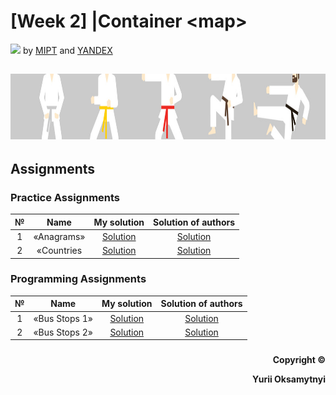# [Week 2] |Container &lt;map&gt;
<img src="https://info.nyif.com/wp-content/uploads/2019/05/coursera_logo.jpg" height="15" /> by [MIPT](https://www.mipt.ru) and [YANDEX](https://www.yandex.ru) 
## <img src="https://github.com/allwak/coursera-modern-cpp-course1-white-belt-byOks/blob/master/Pic/16-Yandex-291-1500_430-1500_430.jpg" height="105" />

## Assignments
### Practice Assignments
№     | Name          | My solution   | Solution of authors
:-----------: | :------------------------------------: | :---------------------------------------------------: | :-----------: 
1 |«Anagrams» | [Solution](https://github.com/allwak/coursera-modern-cpp-course1-white-belt-byOks/blob/master/Week%20-%202/%5BPart%201%5D%20Functions/Practice%20Assignments/Practice_Programming%20Assignment%201%20Palindrom.cpp) | [Solution](https://github.com/allwak/coursera-modern-cpp-course1-white-belt-byOks/blob/master/Week%20-%202/%5BPart%201%5D%20Functions/Practice%20Assignments/%5BOff%20Solution%5D%20Practice_Programming%20Assignment%201%20Palindrom.cpp)
2 |«Countries | [Solution](https://github.com/allwak/coursera-modern-cpp-course1-white-belt-byOks/blob/master/Week%20-%202/%5BPart%201%5D%20Functions/Practice%20Assignments/Practice_Programming%20Assignment%201%20Palindrom.cpp) | [Solution](https://github.com/allwak/coursera-modern-cpp-course1-white-belt-byOks/blob/master/Week%20-%202/%5BPart%201%5D%20Functions/Practice%20Assignments/%5BOff%20Solution%5D%20Practice_Programming%20Assignment%201%20Palindrom.cpp)


### Programming Assignments
№     | Name          | My solution   | Solution of authors
:-----------: | :------------------------------------: | :---------------------------------------------------: | :-----------: 
1 |«Bus Stops 1» | [Solution](https://github.com/allwak/coursera-modern-cpp-course1-white-belt-byOks/blob/master/Week%20-%201/%5BPart%203%5D%20Conditional%20operator%20and%20loops/Assignments/Programming%20Assignment%201%20Second%20occurancy.cpp) | [Solution](https://github.com/allwak/coursera-modern-cpp-course1-white-belt-byOks/blob/master/Week%20-%201/%5BPart%203%5D%20Conditional%20operator%20and%20loops/Assignments/%5BOff%20Solution%5D%20Programming%20Assignment%201%20Second%20occurancy.cpp)
2 |«Bus Stops 2» | [Solution](https://github.com/allwak/coursera-modern-cpp-course1-white-belt-byOks/blob/master/Week%20-%201/%5BPart%203%5D%20Conditional%20operator%20and%20loops/Assignments/Programming%20Assignment%202%20GCD.cpp) | [Solution](https://github.com/allwak/coursera-modern-cpp-course1-white-belt-byOks/blob/master/Week%20-%201/%5BPart%203%5D%20Conditional%20operator%20and%20loops/Assignments/%5BOff%20Solution%5D%20Programming%20Assignment%202%20GCD.cpp)




###
<p align="right"><b>Copyright ©️</b></p>
<p align="right"><b>Yurii Oksamytnyi</b></p>
